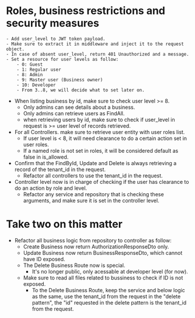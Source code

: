 # Roles, business restrictions and security measures
    - Add user_level to JWT token payload.
    - Make sure to extract it in middleware and inject it to the request object.
    - In case of absent user_level, return 401 Unauthorized and a message.
    - Set a resource for user levels as follow:
        - 0: Guest
        - 1: Regular user
        - 8: Admin
        - 9: Master user (Business owner)
        - 10: Developer
        - From 3..8, we will decide what to set later on.    
- When listing business by id, make sure to check user level >= 8.
    - Only admins can see details about a business.
    - Only admins can retrieve users as FindAll.
    - when retrieving users by id, make sure to check if user_level in request is >= user level of records retrieved.
- For all Controllers. make sure to retrieve user entity with user roles list.
    - If user level is < 8, it will need clearance to do a certain action set in user roles.
    - If a named role is not set in roles, it will be considered default as false in is_allowed. 
- Confirm that the FindById, Update and Delete is always retrieving a record of the tenant_id in the request.
    - Refactor all controllers to use the tenant_id in the request.
- Controller level now is in charge of checking if the user has clearance to do an action by role and level.
    - Refactor any service and repository that is checking these arguments, and make sure it is set in the controller level.

# Take two on this matter
- Refactor all business logic from repository to controller as follow:
    - Create Business now return AuthorizationResponseDto only.
    - Update Business now return BusinessResponseDto, which cannot have ID exposed.
    - The Delete Business Route now is special.
        - It's no longer public, only acessable at developer level (for now).
    - Make sure to read all files related to bussiness to check if ID is not exposed.
        - To the Delete Business Route, keep the service and below logic as the same, use the tenant_id from the request in the "delete pattern", the "id" requested in the delete pattern is the tenant_id from the request.
    